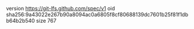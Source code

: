 version https://git-lfs.github.com/spec/v1
oid sha256:9a43022e267b90a8094ac0a6805f8cf80688139dc7601b25f81f1dbb64b2b540
size 767
